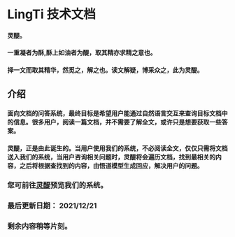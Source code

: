 # LingTi 技术文档


#### 灵醍。
#### 一重凝者为酥,酥上如油者为醍，取其精亦求精之意也。
#### 择一文而取其精华，然觅之，解之也。读文解疑，博采众之，此为灵醍。


## 介绍

#### 面向文档的问答系统，最终目标是希望用户能通过自然语言交互来查询目标文档中的信息。很多用户，阅读一篇文档，并不需要了解全文，或许只是想要获取一些答案。

#### 灵醍，正是由此诞生的。当用户使用我们的系统，不必阅读全文，仅仅只需将文档送入我们的系统，当用户咨询相关问题时，灵醍将会遍历文档，找到最相关的内容，之后将根据查找到的内容，由悟道模型生成回应，解决用户的问题。

### 您可前往[灵醍](http://med.wengsyx.com/LingTi/)预览我们的系统。



### 最后更新日期： 2021/12/21
### 剩余内容稍等片刻。
